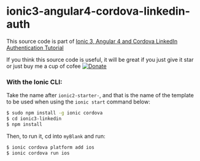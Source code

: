 # ionic3-angular4-cordova-linkedin-auth

This source code is part of [Ionic 3, Angular 4 and Cordova LinkedIn Authentication Tutorial](https://www.djamware.com/post/5971421e80aca7414e78a658/ionic-3-angular-4-and-cordova-linkedin-authentication-tutorial)

If you think this source code is useful, it will be great if you just give it star or just buy me a cup of cofee [![Donate](https://img.shields.io/badge/Donate-PayPal-green.svg)](https://www.paypal.com/cgi-bin/webscr?cmd=_s-xclick&hosted_button_id=Q5WK24UVWUGBN)

### With the Ionic CLI:

Take the name after `ionic2-starter-`, and that is the name of the template to be used when using the `ionic start` command below:

```bash
$ sudo npm install -g ionic cordova
$ cd ionic3-linkedin
$ npm install
```

Then, to run it, cd into `myBlank` and run:

```bash
$ ionic cordova platform add ios
$ ionic cordova run ios
```


